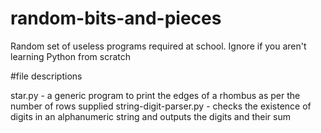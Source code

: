 # random-bits-and-pieces
Random set of useless programs required at school. Ignore if you aren't learning Python from scratch

#file descriptions

star.py - a generic program to print the edges of a rhombus as per the number of rows supplied
string-digit-parser.py - checks the existence of digits in an alphanumeric string and outputs the digits and their sum
